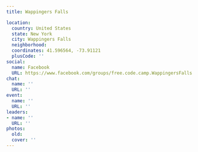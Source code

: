 ```yaml
---
title: Wappingers Falls

location:
  country: United States
  state: New York
  city: Wappingers Falls
  neighborhood: 
  coordinates: 41.596564, -73.91121
  plusCode: ''
social:
  name: Facebook
  URL: https://www.facebook.com/groups/free.code.camp.WappingersFalls
chat:
  name: ''
  URL: ''
event:
  name: ''
  URL: ''
leaders:
- name: ''
  URL: ''
photos:
  old: 
  cover: ''
---
```

